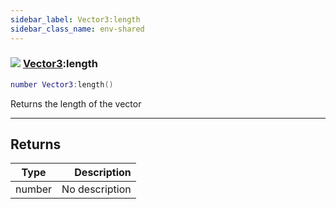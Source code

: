 ```yaml
---
sidebar_label: Vector3:length
sidebar_class_name: env-shared
---
```


### ![](/img/wiki/shared.png) [Vector3](../vector3/README.md):length

```lua
number Vector3:length()
```

Returns the length of the vector<br/>

-----------------
## Returns

| Type   | Description |
| ------ | ----------: |
| number | No description |
